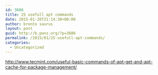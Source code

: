 ```yaml
---
id: 3686
title: 25 usefull apt commands
date: 2015-01-26T21:14:30+00:00
author: bronto saurus
layout: post
guid: http://b.pwnz.org/?p=3686
permalink: /2015/01/25-usefull-apt-commands/
categories:
  - Uncategorized
---
```

<http://www.tecmint.com/useful-basic-commands-of-apt-get-and-apt-cache-for-package-management/>